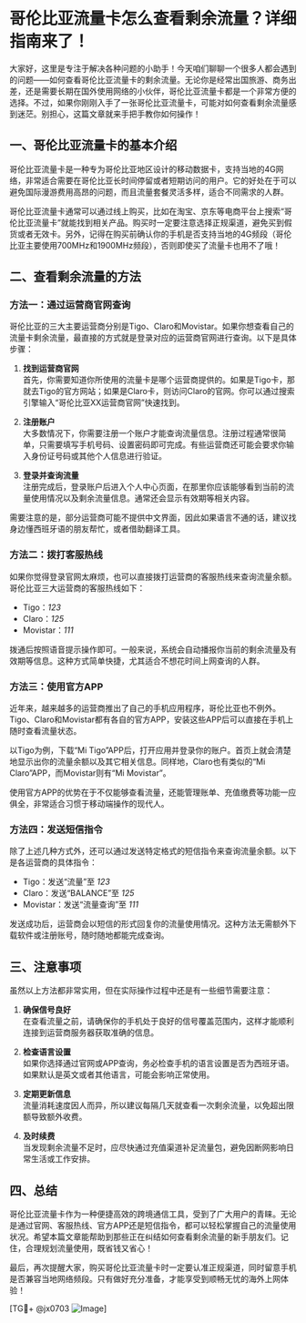 # 哥伦比亚流量卡怎么查看剩余流量？详细指南来了！

大家好，这里是专注于解决各种问题的小助手！今天咱们聊聊一个很多人都会遇到的问题——如何查看哥伦比亚流量卡的剩余流量。无论你是经常出国旅游、商务出差，还是需要长期在国外使用网络的小伙伴，哥伦比亚流量卡都是一个非常方便的选择。不过，如果你刚刚入手了一张哥伦比亚流量卡，可能对如何查看剩余流量感到迷茫。别担心，这篇文章就来手把手教你如何操作！

## 一、哥伦比亚流量卡的基本介绍

哥伦比亚流量卡是一种专为哥伦比亚地区设计的移动数据卡，支持当地的4G网络，非常适合需要在哥伦比亚长时间停留或者短期访问的用户。它的好处在于可以避免国际漫游费用高昂的问题，而且流量套餐灵活多样，适合不同需求的人群。

哥伦比亚流量卡通常可以通过线上购买，比如在淘宝、京东等电商平台上搜索“哥伦比亚流量卡”就能找到相关产品。购买时一定要注意选择正规渠道，避免买到假货或者无效卡。另外，记得在购买前确认你的手机是否支持当地的4G频段（哥伦比亚主要使用700MHz和1900MHz频段），否则即使买了流量卡也用不了哦！

## 二、查看剩余流量的方法

### 方法一：通过运营商官网查询

哥伦比亚的三大主要运营商分别是Tigo、Claro和Movistar。如果你想查看自己的流量卡剩余流量，最直接的方式就是登录对应的运营商官网进行查询。以下是具体步骤：

1. **找到运营商官网**  
   首先，你需要知道你所使用的流量卡是哪个运营商提供的。如果是Tigo卡，那就去Tigo的官方网站；如果是Claro卡，则访问Claro的官网。你可以通过搜索引擎输入“哥伦比亚XX运营商官网”快速找到。

2. **注册账户**  
   大多数情况下，你需要注册一个账户才能查询流量信息。注册过程通常很简单，只需要填写手机号码、设置密码即可完成。有些运营商还可能会要求你输入身份证号码或其他个人信息进行验证。

3. **登录并查询流量**  
   注册完成后，登录账户后进入个人中心页面，在那里你应该能够看到当前的流量使用情况以及剩余流量信息。通常还会显示有效期等相关内容。

需要注意的是，部分运营商可能不提供中文界面，因此如果语言不通的话，建议找身边懂西班牙语的朋友帮忙，或者借助翻译工具。

### 方法二：拨打客服热线

如果你觉得登录官网太麻烦，也可以直接拨打运营商的客服热线来查询流量余额。哥伦比亚三大运营商的客服热线如下：

- Tigo：*123*
- Claro：*125*
- Movistar：*111*

拨通后按照语音提示操作即可。一般来说，系统会自动播报你当前的剩余流量及有效期等信息。这种方式简单快捷，尤其适合不想花时间上网查询的人群。

### 方法三：使用官方APP

近年来，越来越多的运营商推出了自己的手机应用程序，哥伦比亚也不例外。Tigo、Claro和Movistar都有各自的官方APP，安装这些APP后可以直接在手机上随时查看流量状态。

以Tigo为例，下载“Mi Tigo”APP后，打开应用并登录你的账户。首页上就会清楚地显示出你的流量余额以及其它相关信息。同样地，Claro也有类似的“Mi Claro”APP，而Movistar则有“Mi Movistar”。

使用官方APP的优势在于不仅能够查看流量，还能管理账单、充值缴费等功能一应俱全，非常适合习惯于移动端操作的现代人。

### 方法四：发送短信指令

除了上述几种方式外，还可以通过发送特定格式的短信指令来查询流量余额。以下是各运营商的具体指令：

- Tigo：发送“流量”至 *123*
- Claro：发送“BALANCE”至 *125*
- Movistar：发送“流量查询”至 *111*

发送成功后，运营商会以短信的形式回复你的流量使用情况。这种方法无需额外下载软件或注册账号，随时随地都能完成查询。

## 三、注意事项

虽然以上方法都非常实用，但在实际操作过程中还是有一些细节需要注意：

1. **确保信号良好**  
   在查看流量之前，请确保你的手机处于良好的信号覆盖范围内，这样才能顺利连接到运营商服务器获取准确的信息。

2. **检查语言设置**  
   如果你选择通过官网或APP查询，务必检查手机的语言设置是否为西班牙语。如果默认是英文或者其他语言，可能会影响正常使用。

3. **定期更新信息**  
   流量消耗速度因人而异，所以建议每隔几天就查看一次剩余流量，以免超出限额导致额外收费。

4. **及时续费**  
   当发现剩余流量不足时，应尽快通过充值渠道补足流量包，避免因断网影响日常生活或工作安排。

## 四、总结

哥伦比亚流量卡作为一种便捷高效的跨境通信工具，受到了广大用户的青睐。无论是通过官网、客服热线、官方APP还是短信指令，都可以轻松掌握自己的流量使用状况。希望本篇文章能帮助到那些正在纠结如何查看剩余流量的新手朋友们。记住，合理规划流量使用，既省钱又省心！

最后，再次提醒大家，购买哥伦比亚流量卡时一定要认准正规渠道，同时留意手机是否兼容当地网络频段。只有做好充分准备，才能享受到顺畅无忧的海外上网体验！

[TG💪+ @jx0703 ![Image](https://github.com/user-attachments/assets/dbca1d08-cadb-493c-b0ec-ad6f7a83f270)]
